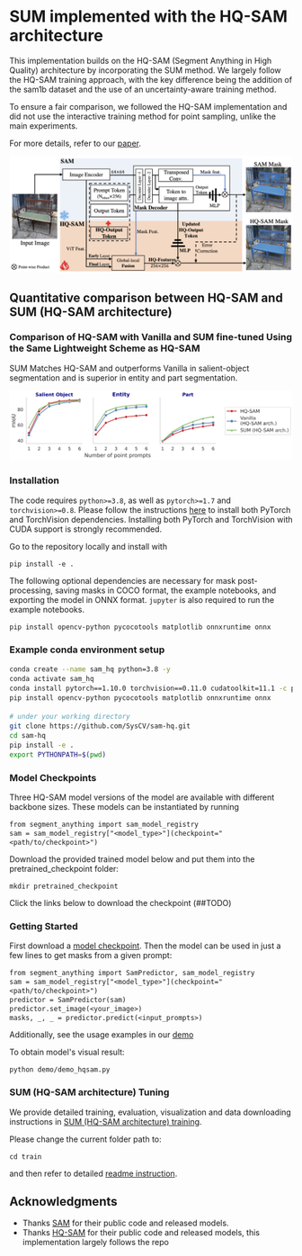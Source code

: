 # SUM implemented with the HQ-SAM architecture

This implementation builds on the HQ-SAM (Segment Anything in High Quality) architecture by incorporating the SUM method. We largely follow the HQ-SAM training approach, with the key difference being the addition of the sam1b dataset and the use of an uncertainty-aware training method.

To ensure a fair comparison, we followed the HQ-SAM implementation and did not use the interactive training method for point sampling, unlike the main experiments.

For more details, refer to our [paper](https://openreview.net/pdf?id=qNXRXUC90b).



<img width="1096" alt="image" src='figs/sam-hf-framework.png'>


Quantitative comparison between HQ-SAM and SUM (HQ-SAM architecture)
-----------------

### Comparison of HQ-SAM with Vanilla and SUM fine-tuned Using the Same Lightweight Scheme as HQ-SAM
SUM Matches HQ-SAM and outperforms Vanilla in salient-object segmentation and is superior in entity and part segmentation.

![backbones](figs/merged_iou_clean_HQSeg-44k-f1.png)


### **Installation**
The code requires `python>=3.8`, as well as `pytorch>=1.7` and `torchvision>=0.8`. Please follow the instructions [here](https://pytorch.org/get-started/locally/) to install both PyTorch and TorchVision dependencies. Installing both PyTorch and TorchVision with CUDA support is strongly recommended.

Go to the repository locally and install with

```
pip install -e .
```

The following optional dependencies are necessary for mask post-processing, saving masks in COCO format, the example notebooks, and exporting the model in ONNX format. `jupyter` is also required to run the example notebooks.

```
pip install opencv-python pycocotools matplotlib onnxruntime onnx
```

### Example conda environment setup
```bash
conda create --name sam_hq python=3.8 -y
conda activate sam_hq
conda install pytorch==1.10.0 torchvision==0.11.0 cudatoolkit=11.1 -c pytorch -c nvidia
pip install opencv-python pycocotools matplotlib onnxruntime onnx

# under your working directory
git clone https://github.com/SysCV/sam-hq.git
cd sam-hq
pip install -e .
export PYTHONPATH=$(pwd)
```

### **Model Checkpoints**

Three HQ-SAM model versions of the model are available with different backbone sizes. These models can be instantiated by running

```
from segment_anything import sam_model_registry
sam = sam_model_registry["<model_type>"](checkpoint="<path/to/checkpoint>")
```

Download the provided trained model below and put them into the pretrained_checkpoint folder:
```
mkdir pretrained_checkpoint
``` 

Click the links below to download the checkpoint (##TODO)

### **Getting Started**

First download a [model checkpoint](#model-checkpoints). Then the model can be used in just a few lines to get masks from a given prompt:

```
from segment_anything import SamPredictor, sam_model_registry
sam = sam_model_registry["<model_type>"](checkpoint="<path/to/checkpoint>")
predictor = SamPredictor(sam)
predictor.set_image(<your_image>)
masks, _, _ = predictor.predict(<input_prompts>)
```

Additionally, see the usage examples in our [demo](/demo/demo_hqsam.py)

To obtain model's visual result:
```
python demo/demo_hqsam.py
```

### **SUM (HQ-SAM architecture) Tuning**
We provide detailed training, evaluation, visualization and data downloading instructions in [SUM (HQ-SAM architecture) training](train/README.md).

Please change the current folder path to:
```
cd train
```
and then refer to detailed [readme instruction](train/README.md).




## Acknowledgments
- Thanks [SAM](https://github.com/facebookresearch/segment-anything) for their public code and released models.
- Thanks [HQ-SAM](https://github.com/SysCV/sam-hq) for their public code and released models, this implementation largely follows the repo